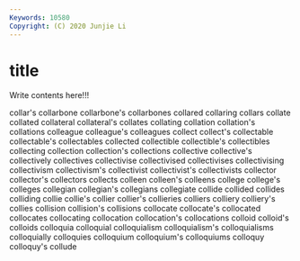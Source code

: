 ```yaml
---
Keywords: 10580
Copyright: (C) 2020 Junjie Li
---
```


# title

Write contents here!!!
 
collar's 
collarbone 
collarbone's 
collarbones 
collared 
collaring 
collars 
collate 
collated
collateral 
collateral's 
collates 
collating 
collation 
collation's 
collations 
colleague 
colleague's 
colleagues
collect 
collect's 
collectable 
collectable's 
collectables 
collected 
collectible 
collectible's 
collectibles 
collecting
collection 
collection's 
collections 
collective 
collective's 
collectively 
collectives 
collectivise 
collectivised 
collectivises
collectivising 
collectivism 
collectivism's 
collectivist 
collectivist's 
collectivists 
collector 
collector's 
collectors 
collects
colleen 
colleen's 
colleens 
college 
college's 
colleges 
collegian 
collegian's 
collegians 
collegiate
collide 
collided 
collides 
colliding 
collie 
collie's 
collier 
collier's 
collieries 
colliers
colliery 
colliery's 
collies 
collision 
collision's 
collisions 
collocate 
collocate's 
collocated 
collocates
collocating 
collocation 
collocation's 
collocations 
colloid 
colloid's 
colloids 
colloquia 
colloquial 
colloquialism
colloquialism's 
colloquialisms 
colloquially 
colloquies 
colloquium 
colloquium's 
colloquiums 
colloquy 
colloquy's 
collude

